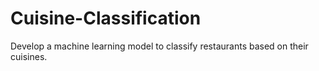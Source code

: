 # Cuisine-Classification
Develop a machine learning model to classify restaurants based on their cuisines.
